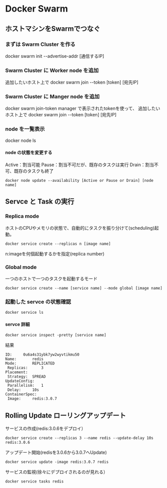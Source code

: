 # Docker Swarm

## ホストマシンをSwarmでつなぐ

### まずは Swarm Cluster を作る

docker swarm init --advertise-addr [通信するIP]

### Swarm Cluster に Worker node を追加

追加したいホスト上で
docker swarm join --token [token] [宛先IP]

### Swarm Cluster に Manger node を追加

docker swarm join-token manager
で表示されたtokenを使って、
追加したいホスト上で
docker swarm join --token [token] [宛先IP]
 
### node を一覧表示

docker node ls

#### node の状態を変更する

Active：割当可能
Pause：割当不可だが、既存のタスクは実行
Drain：割当不可、既存のタスクも終了

```
docker node update --availability [Active or Pause or Drain] [node name]
```

## Servce と Task の実行

### Replica mode

ホストのCPUやメモリの状態で、自動的にタスクを振り分けて(scheduling)起動。

```
docker service create --replicas n [image name]
```

n:imageを何個起動するかを指定(replica number)

### Global mode

一つのホストで一つのタスクを起動するモード

```
docker service create --name [service name] --mode global [image name]
```

### 起動した servce の状態確認

```
docker service ls
```

#### servce 詳細

```
docker service inspect -pretty [service name]
```
結果
```
ID:     0u6a4s31ybk7yw2wyvtikmu50
Name:       redis
Mode:       REPLICATED
 Replicas:      3
Placement:
 Strategy:  SPREAD
UpdateConfig:
 Parallelism:   1
 Delay:     10s
ContainerSpec:
 Image:     redis:3.0.7
 ```

## Rolling Update ローリングアップデート

サービスの作成(redis:3.0.6をデプロイ）

```
docker service create --replicas 3 --name redis --update-delay 10s redis:3.0.6
```

アップデート開始(redisを3.0.6から3.0.7へUpdate)
```
docker service update -image redis:3.0.7 redis
```

サービスの監視(徐々にデプロイされるのが見れる）

```
docker service tasks redis
```
